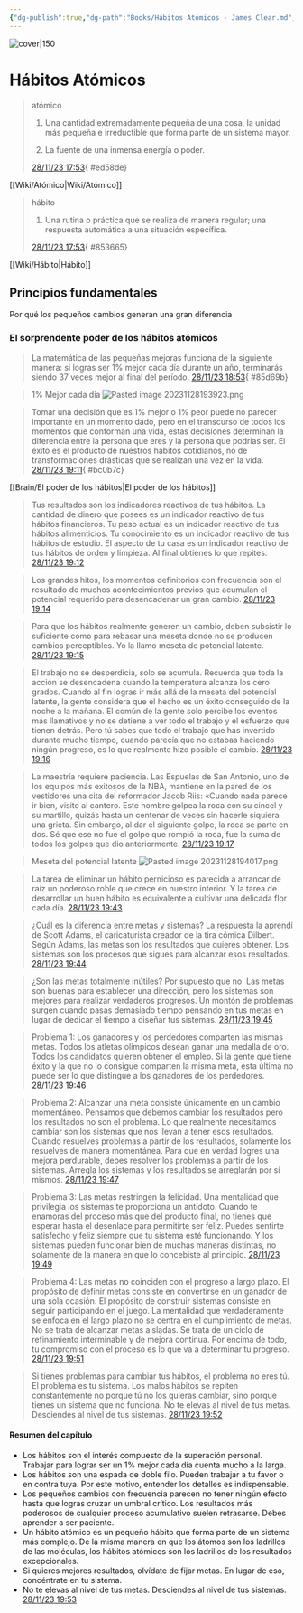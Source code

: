 ```yaml
---
{"dg-publish":true,"dg-path":"Books/Hábitos Atómicos - James Clear.md","permalink":"/books/habitos-atomicos-james-clear/","title":"Hábitos Atómicos","tags":["booknotes"],"created":"2023-11-29","updated":"2023-11-29T22:29"}
---
```


![cover|150](http://books.google.com/books/content?id=TXiMDwAAQBAJ&printsec=frontcover&img=1&zoom=1&edge=curl&source=gbs_api)
# Hábitos Atómicos

> atómico
> 
> 1. Una cantidad extremadamente pequeña de una cosa, la unidad más pequeña e irreductible que forma parte de un sistema mayor.
> 
> 2. La fuente de una inmensa energía o poder.
> 
> [28/11/23 17:53](calibre://view-book/_hex_-43616c69627265626f6f6b73/28/EPUB?open_at=epubcfi%28/16/2/4/2/1%3A0%29){ #ed58de}


[[Wiki/Atómico\|Wiki/Atómico]]

> hábito
> 
> 1. Una rutina o práctica que se realiza de manera regular; una respuesta automática a una situación específica.
> 
> [28/11/23 17:53](calibre://view-book/_hex_-43616c69627265626f6f6b73/28/EPUB?open_at=epubcfi%28/16/2/4/6/1%3A0%29){ #853665}


[[Wiki/Hábito\|Hábito]]

## Principios fundamentales 
Por qué los pequeños cambios generan una gran diferencia
### El sorprendente poder de los hábitos atómicos

> La matemática de las pequeñas mejoras funciona de la siguiente manera: si logras ser 1% mejor cada día durante un año, terminarás siendo 37 veces mejor al final del período. [28/11/23 18:53](calibre://view-book/_hex_-43616c69627265626f6f6b73/28/EPUB?open_at=epubcfi%28/20/2/4/30/1%3A211%29){ #85d69b}


> 1% Mejor cada día
> ![Pasted image 20231128193923.png](/img/user/Anexos/Attachments/Pasted%20image%2020231128193923.png)

> Tomar una decisión que es 1% mejor o 1% peor puede no parecer importante en un momento dado, pero en el transcurso de todos los momentos que conforman una vida, estas decisiones determinan la diferencia entre la persona que eres y la persona que podrías ser. El éxito es el producto de nuestros hábitos cotidianos, no de transformaciones drásticas que se realizan una vez en la vida. [28/11/23 19:11](calibre://view-book/_hex_-43616c69627265626f6f6b73/28/EPUB?open_at=epubcfi%28/20/2/4/48/1%3A120%29){ #bc0b7c}


[[Brain/El poder de los hábitos\|El poder de los hábitos]]

> Tus resultados son los indicadores reactivos de tus hábitos. La cantidad de dinero que posees es un indicador reactivo de tus hábitos financieros. Tu peso actual es un indicador reactivo de tus hábitos alimenticios. Tu conocimiento es un indicador reactivo de tus hábitos de estudio. El aspecto de tu casa es un indicador reactivo de tus hábitos de orden y limpieza. Al final obtienes lo que repites. [28/11/23 19:12](calibre://view-book/_hex_-43616c69627265626f6f6b73/28/EPUB?open_at=epubcfi%28/20/2/4/52/1%3A0%29)

> Los grandes hitos, los momentos definitorios con frecuencia son el resultado de muchos acontecimientos previos que acumulan el potencial requerido para desencadenar un gran cambio. [28/11/23 19:14](calibre://view-book/_hex_-43616c69627265626f6f6b73/28/EPUB?open_at=epubcfi%28/20/2/4/78/1%3A0%29)

> Para que los hábitos realmente generen un cambio, deben subsistir lo suficiente como para rebasar una meseta donde no se producen cambios perceptibles. Yo la llamo meseta de potencial latente. [28/11/23 19:15](calibre://view-book/_hex_-43616c69627265626f6f6b73/28/EPUB?open_at=epubcfi%28/20/2/4/82/1%3A393%29)

> El trabajo no se desperdicia, solo se acumula. Recuerda que toda la acción se desencadena cuando la temperatura alcanza los cero grados. Cuando al fin logras ir más allá de la meseta del potencial latente, la gente considera que el hecho es un éxito conseguido de la noche a la mañana. El común de la gente solo percibe los eventos más llamativos y no se detiene a ver todo el trabajo y el esfuerzo que tienen detrás. Pero tú sabes que todo el trabajo que has invertido durante mucho tiempo, cuando parecía que no estabas haciendo ningún progreso, es lo que realmente hizo posible el cambio. [28/11/23 19:16](calibre://view-book/_hex_-43616c69627265626f6f6b73/28/EPUB?open_at=epubcfi%28/20/2/4/84/1%3A458%29)

> La maestría requiere paciencia. Las Espuelas de San Antonio, uno de los equipos más exitosos de la NBA, mantiene en la pared de los vestidores una cita del reformador Jacob Riis: «Cuando nada parece ir bien, visito al cantero. Este hombre golpea la roca con su cincel y su martillo, quizás hasta un centenar de veces sin hacerle siquiera una grieta. Sin embargo, al dar el siguiente golpe, la roca se parte en dos. Sé que ese no fue el golpe que rompió la roca, fue la suma de todos los golpes que dio anteriormente. [28/11/23 19:17](calibre://view-book/_hex_-43616c69627265626f6f6b73/28/EPUB?open_at=epubcfi%28/20/2/4/90/1%3A0%29)

> Meseta del potencial latente
> ![Pasted image 20231128194017.png](/img/user/Anexos/Attachments/Pasted%20image%2020231128194017.png)

> La tarea de eliminar un hábito pernicioso es parecida a arrancar de raíz un poderoso roble que crece en nuestro interior. Y la tarea de desarrollar un buen hábito es equivalente a cultivar una delicada flor cada día. [28/11/23 19:43](calibre://view-book/_hex_-43616c69627265626f6f6b73/28/EPUB?open_at=epubcfi%28/20/2/4/98/1%3A238%29)

> ¿Cuál es la diferencia entre metas y sistemas? La respuesta la aprendí de Scott Adams, el caricaturista creador de la tira cómica Dilbert. Según Adams, las metas son los resultados que quieres obtener. Los sistemas son los procesos que sigues para alcanzar esos resultados. [28/11/23 19:44](calibre://view-book/_hex_-43616c69627265626f6f6b73/28/EPUB?open_at=epubcfi%28/20/2/4/108/1%3A0%29)

> ¿Son las metas totalmente inútiles? Por supuesto que no. Las metas son buenas para establecer una dirección, pero los sistemas son mejores para realizar verdaderos progresos. Un montón de problemas surgen cuando pasas demasiado tiempo pensando en tus metas en lugar de dedicar el tiempo a diseñar tus sistemas. [28/11/23 19:45](calibre://view-book/_hex_-43616c69627265626f6f6b73/28/EPUB?open_at=epubcfi%28/20/2/4/118/1%3A38%29)

> Problema 1: Los ganadores y los perdedores comparten las mismas metas. Todos los atletas olímpicos desean ganar una medalla de oro. Todos los candidatos quieren obtener el empleo. Si la gente que tiene éxito y la que no lo consigue comparten la misma meta, esta última no puede ser lo que distingue a los ganadores de los perdedores. [28/11/23 19:46](calibre://view-book/_hex_-43616c69627265626f6f6b73/28/EPUB?open_at=epubcfi%28/20/2/4/124/1%3A0%29)

> Problema 2: Alcanzar una meta consiste únicamente en un cambio momentáneo. Pensamos que debemos cambiar los resultados pero los resultados no son el problema. Lo que realmente necesitamos cambiar son los sistemas que nos llevan a tener esos resultados. Cuando resuelves problemas a partir de los resultados, solamente los resuelves de manera momentánea. Para que en verdad logres una mejora perdurable, debes resolver los problemas a partir de los sistemas. Arregla los sistemas y los resultados se arreglarán por sí mismos. [28/11/23 19:47](calibre://view-book/_hex_-43616c69627265626f6f6b73/28/EPUB?open_at=epubcfi%28/20/2/4/130/1%3A114%29)

> Problema 3: Las metas restringen la felicidad. Una mentalidad que privilegia los sistemas te proporciona un antídoto. Cuando te enamoras del proceso más que del producto final, no tienes que esperar hasta el desenlace para permitirte ser feliz. Puedes sentirte satisfecho y feliz siempre que tu sistema esté funcionando. Y los sistemas pueden funcionar bien de muchas maneras distintas, no solamente de la manera en que lo concebiste al principio. [28/11/23 19:49](calibre://view-book/_hex_-43616c69627265626f6f6b73/28/EPUB?open_at=epubcfi%28/20/2/4/138/1%3A0%29)

> Problema 4: Las metas no coinciden con el progreso a largo plazo. El propósito de definir metas consiste en convertirse en un ganador de una sola ocasión. El propósito de construir sistemas consiste en seguir participando en el juego. La mentalidad que verdaderamente se enfoca en el largo plazo no se centra en el cumplimiento de metas. No se trata de alcanzar metas aisladas. Se trata de un ciclo de refinamiento interminable y de mejora continua. Por encima de todo, tu compromiso con el proceso es lo que va a determinar tu progreso. [28/11/23 19:51](calibre://view-book/_hex_-43616c69627265626f6f6b73/28/EPUB?open_at=epubcfi%28/20/2/4/144/1%3A0%29)

> Si tienes problemas para cambiar tus hábitos, el problema no eres tú. El problema es tu sistema. Los malos hábitos se repiten constantemente no porque tú no los quieras cambiar, sino porque tienes un sistema que no funciona. No te elevas al nivel de tus metas. Desciendes al nivel de tus sistemas. [28/11/23 19:52](calibre://view-book/_hex_-43616c69627265626f6f6b73/28/EPUB?open_at=epubcfi%28/20/2/4/148/1%3A0%29)
#### Resumen del capítulo
- Los hábitos son el interés compuesto de la superación personal. Trabajar para lograr ser un 1% mejor cada día cuenta mucho a la larga.
- Los hábitos son una espada de doble filo. Pueden trabajar a tu favor o en contra tuya. Por este motivo, entender los detalles es indispensable.
- Los pequeños cambios con frecuencia parecen no tener ningún efecto hasta que logras cruzar un umbral crítico. Los resultados más poderosos de cualquier proceso acumulativo suelen retrasarse. Debes aprender a ser paciente.
- Un hábito atómico es un pequeño hábito que forma parte de un sistema más complejo. De la misma manera en que los átomos son los ladrillos de las moléculas, los hábitos atómicos son los ladrillos de los resultados excepcionales.
- Si quieres mejores resultados, olvídate de fijar metas. En lugar de eso, concéntrate en tu sistema.
- No te elevas al nivel de tus metas. Desciendes al nivel de tus sistemas.
[28/11/23 19:53](calibre://view-book/_hex_-43616c69627265626f6f6b73/28/EPUB?open_at=epubcfi%28/20/2/4/156/1%3A0%29)

